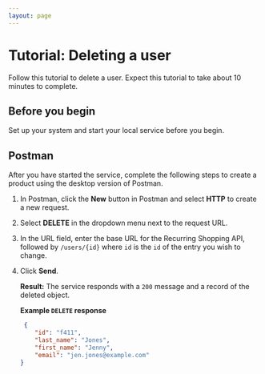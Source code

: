 ```yaml
---
layout: page
---
```


# Tutorial: Deleting a user

Follow this tutorial to delete a user. Expect this tutorial to take about 10 minutes to complete.

## Before you begin

Set up your system and start your local service before you begin.

## Postman

After you have started the service, complete the following steps to create a product using the desktop version of Postman.

1. In Postman, click the **New** button in Postman and select **HTTP** to create a new request.
2. Select **DELETE** in the dropdown menu next to the request URL.
3. In the URL field, enter the base URL for the Recurring Shopping API, followed by `/users/{id}` where `id` is the `id` of the entry you wish to change.
4. Click **Send**.

    **Result:** The service responds with a `200` message and a record of the deleted object.

    **Example `DELETE` response**

    ```json
     {
        "id": "f411",
        "last_name": "Jones",
        "first_name": "Jenny",
        "email": "jen.jones@example.com"
    }
    ```

